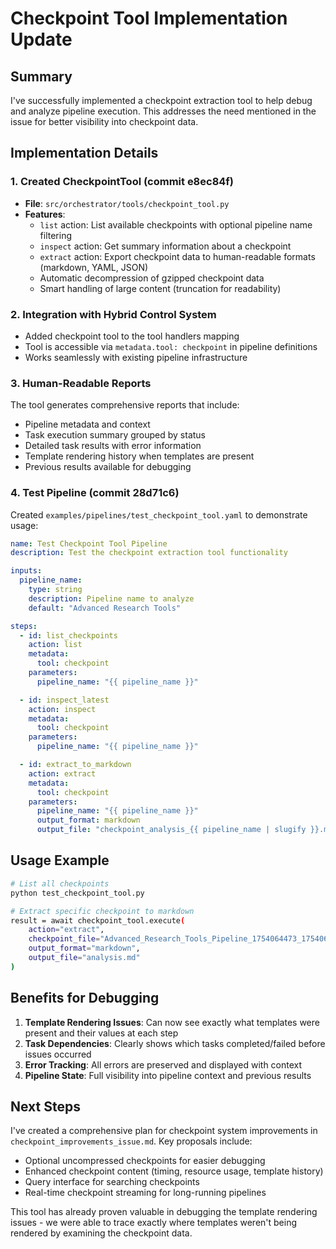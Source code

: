 # Checkpoint Tool Implementation Update

## Summary

I've successfully implemented a checkpoint extraction tool to help debug and analyze pipeline execution. This addresses the need mentioned in the issue for better visibility into checkpoint data.

## Implementation Details

### 1. Created CheckpointTool (commit e8ec84f)

- **File**: `src/orchestrator/tools/checkpoint_tool.py`
- **Features**:
  - `list` action: List available checkpoints with optional pipeline name filtering
  - `inspect` action: Get summary information about a checkpoint
  - `extract` action: Export checkpoint data to human-readable formats (markdown, YAML, JSON)
  - Automatic decompression of gzipped checkpoint data
  - Smart handling of large content (truncation for readability)

### 2. Integration with Hybrid Control System

- Added checkpoint tool to the tool handlers mapping
- Tool is accessible via `metadata.tool: checkpoint` in pipeline definitions
- Works seamlessly with existing pipeline infrastructure

### 3. Human-Readable Reports

The tool generates comprehensive reports that include:
- Pipeline metadata and context
- Task execution summary grouped by status
- Detailed task results with error information
- Template rendering history when templates are present
- Previous results available for debugging

### 4. Test Pipeline (commit 28d71c6)

Created `examples/pipelines/test_checkpoint_tool.yaml` to demonstrate usage:

```yaml
name: Test Checkpoint Tool Pipeline
description: Test the checkpoint extraction tool functionality

inputs:
  pipeline_name:
    type: string
    description: Pipeline name to analyze
    default: "Advanced Research Tools"

steps:
  - id: list_checkpoints
    action: list
    metadata:
      tool: checkpoint
    parameters:
      pipeline_name: "{{ pipeline_name }}"

  - id: inspect_latest
    action: inspect
    metadata:
      tool: checkpoint
    parameters:
      pipeline_name: "{{ pipeline_name }}"

  - id: extract_to_markdown
    action: extract
    metadata:
      tool: checkpoint
    parameters:
      pipeline_name: "{{ pipeline_name }}"
      output_format: markdown
      output_file: "checkpoint_analysis_{{ pipeline_name | slugify }}.md"
```

## Usage Example

```bash
# List all checkpoints
python test_checkpoint_tool.py

# Extract specific checkpoint to markdown
result = await checkpoint_tool.execute(
    action="extract",
    checkpoint_file="Advanced_Research_Tools_Pipeline_1754064473_1754064556.json",
    output_format="markdown",
    output_file="analysis.md"
)
```

## Benefits for Debugging

1. **Template Rendering Issues**: Can now see exactly what templates were present and their values at each step
2. **Task Dependencies**: Clearly shows which tasks completed/failed before issues occurred
3. **Error Tracking**: All errors are preserved and displayed with context
4. **Pipeline State**: Full visibility into pipeline context and previous results

## Next Steps

I've created a comprehensive plan for checkpoint system improvements in `checkpoint_improvements_issue.md`. Key proposals include:
- Optional uncompressed checkpoints for easier debugging
- Enhanced checkpoint content (timing, resource usage, template history)
- Query interface for searching checkpoints
- Real-time checkpoint streaming for long-running pipelines

This tool has already proven valuable in debugging the template rendering issues - we were able to trace exactly where templates weren't being rendered by examining the checkpoint data.